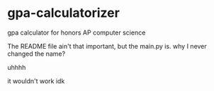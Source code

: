 # gpa-calculatorizer

gpa calculator for honors AP computer science 

The README file ain't that important, but the main.py is. why I never changed the name? 

uhhhh

it wouldn't work idk
